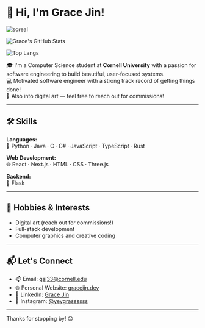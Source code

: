 # 👋 Hi, I'm Grace Jin!
![soreal](https://github.com/gracejinsotrue/gracejinsotrue/blob/main/postthisdog.png)

![Grace's GitHub Stats](https://github-readme-stats.vercel.app/api?username=gracejinsotrue&show_icons=true&theme=tokyonight)

![Top Langs](https://github-readme-stats.vercel.app/api/top-langs/?username=gracejinsotrue&layout=compact&theme=tokyonight)


🎓 I'm a Computer Science student at **Cornell University** with a passion for software engineering to build beautiful, user-focused systems.  
💻 Motivated software engineer with a strong track record of getting things done!  
🎨 Also into digital art — feel free to reach out for commissions!

---

## 🛠️ Skills

**Languages:**  
🌱 Python · Java · C · C# · JavaScript · TypeScript · Rust

**Web Development:**  
🌐 React · Next.js · HTML · CSS · Three.js  

**Backend:**  
🧠 Flask  

---

## 🎨 Hobbies & Interests
- Digital art (reach out for commissions!)
- Full-stack development  
- Computer graphics and creative coding  

---

## 📬 Let's Connect

- 📫 Email: [gsj33@cornell.edu](mailto:gsj33@cornell.edu)  
- 🌐 Personal Website: [gracejin.dev](https://gracejin.dev)  
- 💼 LinkedIn: [Grace Jin](https://www.linkedin.com/in/grace-jin-9654a826b/)  
- 📸 Instagram: [@yeygrassssss](https://www.instagram.com/yeygrassssss/)  

---

Thanks for stopping by! 😊
